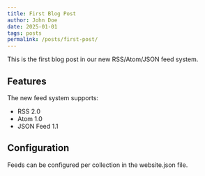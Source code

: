 ```yaml
---
title: First Blog Post
author: John Doe
date: 2025-01-01
tags: posts
permalink: /posts/first-post/
---
```


This is the first blog post in our new RSS/Atom/JSON feed system.

## Features

The new feed system supports:

- RSS 2.0
- Atom 1.0
- JSON Feed 1.1

## Configuration

Feeds can be configured per collection in the website.json file.
